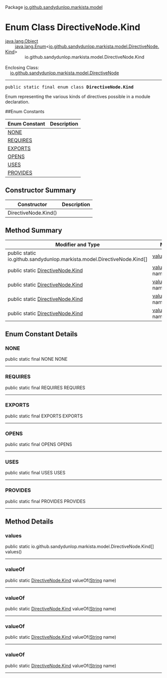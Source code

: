 Package [io.github.sandydunlop.markista.model](index.md)

# Enum Class DirectiveNode.Kind
[java.lang.Object](https://docs.oracle.com/en/java/javase/24/docs/api/java.base/java/lang/Object.html)<br/>
        [java.lang.Enum](https://docs.oracle.com/en/java/javase/24/docs/api/java.base/java/lang/Enum.html)<[io.github.sandydunlop.markista.model.DirectiveNode.Kind](DirectiveNode.Kind.md)><br/>
                io.github.sandydunlop.markista.model.DirectiveNode.Kind<br/>
<br/>
Enclosing Class:<br/>
    [io.github.sandydunlop.markista.model.DirectiveNode](DirectiveNode.md)


----

<span style="font-family: monospace;">public static final enum class __DirectiveNode.Kind__</span>

Enum representing the various kinds of directives possible in a module declaration.


##Enum Constants

| Enum Constant         | Description |
|-----------------------|-------------|
| [NONE](#none)         |             |
| [REQUIRES](#requires) |             |
| [EXPORTS](#exports)   |             |
| [OPENS](#opens)       |             |
| [USES](#uses)         |             |
| [PROVIDES](#provides) |             |

## Constructor Summary

| Constructor          | Description |
|----------------------|-------------|
| DirectiveNode.Kind() |             |

## Method Summary

| Modifier and Type                                                        | Method                                                                                                                 | Description |
|--------------------------------------------------------------------------|------------------------------------------------------------------------------------------------------------------------|-------------|
| public static io.github.sandydunlop.markista.model.DirectiveNode.Kind\[] | [values](#values)()                                                                                                    |             |
| public static [DirectiveNode.Kind](DirectiveNode.Kind.md)                | [valueOf](#valueof)([String](https://docs.oracle.com/en/java/javase/24/docs/api/java.base/java/lang/String.html) name) |             |
| public static [DirectiveNode.Kind](DirectiveNode.Kind.md)                | [valueOf](#valueof)([String](https://docs.oracle.com/en/java/javase/24/docs/api/java.base/java/lang/String.html) name) |             |
| public static [DirectiveNode.Kind](DirectiveNode.Kind.md)                | [valueOf](#valueof)([String](https://docs.oracle.com/en/java/javase/24/docs/api/java.base/java/lang/String.html) name) |             |
| public static [DirectiveNode.Kind](DirectiveNode.Kind.md)                | [valueOf](#valueof)([String](https://docs.oracle.com/en/java/javase/24/docs/api/java.base/java/lang/String.html) name) |             |

## Enum Constant Details

### NONE

public static final NONE NONE




---

### REQUIRES

public static final REQUIRES REQUIRES




---

### EXPORTS

public static final EXPORTS EXPORTS




---

### OPENS

public static final OPENS OPENS




---

### USES

public static final USES USES




---

### PROVIDES

public static final PROVIDES PROVIDES




---


## Method Details

### values

public static io.github.sandydunlop.markista.model.DirectiveNode.Kind\[] values()




---

### valueOf

public static [DirectiveNode.Kind](DirectiveNode.Kind.md) valueOf([String](https://docs.oracle.com/en/java/javase/24/docs/api/java.base/java/lang/String.html) name)




---

### valueOf

public static [DirectiveNode.Kind](DirectiveNode.Kind.md) valueOf([String](https://docs.oracle.com/en/java/javase/24/docs/api/java.base/java/lang/String.html) name)




---

### valueOf

public static [DirectiveNode.Kind](DirectiveNode.Kind.md) valueOf([String](https://docs.oracle.com/en/java/javase/24/docs/api/java.base/java/lang/String.html) name)




---

### valueOf

public static [DirectiveNode.Kind](DirectiveNode.Kind.md) valueOf([String](https://docs.oracle.com/en/java/javase/24/docs/api/java.base/java/lang/String.html) name)




---

